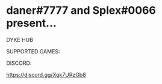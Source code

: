 # daner#7777 and Splex#0066 present...

DYKE HUB

SUPPORTED GAMES:

DISCORD:

https://discord.gg/Xgk7URzGb8
